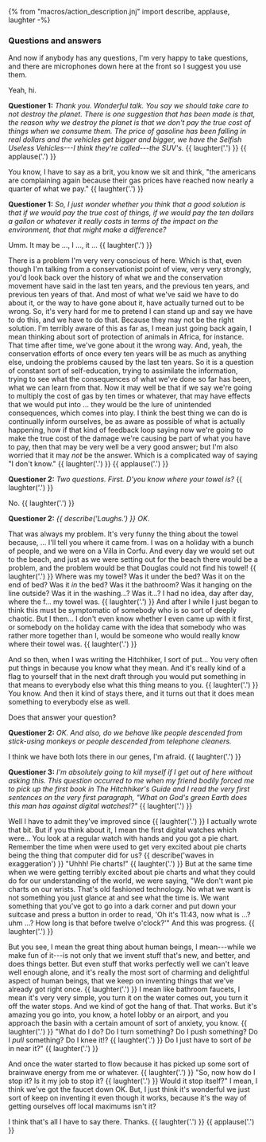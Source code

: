 {% from "macros/action_description.jnj" import describe, applause, laughter -%}

### Questions and answers

And now if anybody has any questions, I'm very happy to take questions, and
there are microphones down here at the front so I suggest you use them.

Yeah, hi.

**Questioner 1:** *Thank you. Wonderful talk. You say we should take care to not
destroy the planet. There is one suggestion that has been made is that, the
reason why we destroy the planet is that we don't pay the true cost of things
when we consume them. The price of gasoline has been falling in real dollars
and the vehicles get bigger and bigger, we have the Selfish Useless
Vehicles---I think they're called---the SUV's.* {{ laughter('.') }} {{ applause('.') }}

You know, I have to say as a brit, you know we sit and think, "the americans
are complaining again because their gas prices have reached now nearly a
quarter of what we pay." {{ laughter('.') }}

**Questioner 1:** *So, I just wonder whether you think that a good solution is that
if we would pay the true cost of things, if we would pay the ten dollars a
gallon or whatever it really costs in terms of the impact on the environment,
that that might make a difference?*

Umm. It may be ..., I ..., it ... {{ laughter('.') }}

There is a problem I'm very very conscious of here. Which is that, even though
I'm talking from a conservationist point of view, very very strongly, you'd
look back over the history of what we and the conservation movement have said
in the last ten years, and the previous ten years, and previous ten years of
that. And most of what we've said we have to do about it, or the way to have
gone about it, have actually turned out to be wrong. So, it's very hard for me
to pretend I can stand up and say we have to do this, and we have to do that.
Because they may not be the right solution. I'm terribly aware of this as far
as, I mean just going back again, I mean thinking about sort of protection of
animals in Africa, for instance. That time after time, we've gone about it the
wrong way. And, yeah, the conservation efforts of once every ten years will be
as much as anything else, undoing the problems caused by the last ten years.
So it is a question of constant sort of self-education, trying to assimilate
the information, trying to see what the consequences of what we've done so far
has been, what we can learn from that. Now it may well be that if we say we're
going to multiply the cost of gas by ten times or whatever, that may have
effects that we would put into ... they would be the lure of unintended
consequences, which comes into play. I think the best thing we can do is
continually inform ourselves, be as aware as possible of what is actually
happening, how if that kind of feedback loop saying now we're going to make
the true cost of the damage we're causing be part of what you have to pay,
then that may be very well be a very good answer; but I'm also worried that it
may *not* be the answer. Which is a complicated way of saying "I don't know."
{{ laughter('.') }} {{ applause('.') }}

**Questioner 2:** *Two questions. First. D'you know where your towel is?*
{{ laughter('.') }}

No. {{ laughter('.') }}

**Questioner 2:** *{{ describe('Laughs.') }} OK*.

That was always my problem. It's very funny the thing about the towel because,
... I'll tell you where it came from. I was on a holiday with a bunch of
people, and we were on a Villa in Corfu. And every day we would set out to
the beach, and just as we were setting out for the beach there would be a
problem, and the problem would be that Douglas could not find his towel!
{{ laughter('.') }} Where was my towel? Was it under the bed? Was it on the end of
bed? Was it _in_ the bed? Was it the bathroom? Was it hanging on the line
outside? Was it in the washing...? Was it...? I had no idea, day after day,
where the f... my towel was. {{ laughter('.') }} And after I while I just began to
think this must be symptomatic of somebody who is so sort of deeply chaotic.
But I then... I don't even know whether I even came up with it first, or
somebody on the holiday came with the idea that somebody who was rather
more together than I, would be someone who would really know where their towel
was. {{ laughter('.') }}

And so then, when I was writing the Hitchhiker, I sort of put... You very
often put things in because you know what they mean. And it's really kind of a
flag to yourself that in the next draft through you would put something in
that means to everybody else what this thing means to you. {{ laughter('.') }} You
know. And then it kind of stays there, and it turns out that it does mean
something to everybody else as well.

Does that answer your question?

**Questioner 2:** *OK. And also, do we behave like people descended from
stick-using monkeys or people descended from telephone cleaners.*

I think we have both lots there in our genes, I'm afraid. {{ laughter('.') }}

**Questioner 3:** *I'm absolutely going to kill myself if I get out of here without
asking this. This question occurred to me when my friend bodily forced me to
pick up the first book in The Hitchhiker's Guide and I read the very first
sentences on the very first paragraph, "What on God's green Earth does this man
has against digital watches!?"* {{ laughter('.') }}

Well I have to admit they've improved since {{ laughter('.') }} I actually wrote that
bit. But if you think about it, I mean the first digital watches which were...
You look at a regular watch with hands and you got a pie chart. Remember the
time when were used to get very excited about pie charts being the thing that
computer did for us? {{ describe('waves in exaggeration') }} "Uhhh! Pie charts!"
{{ laughter('.') }} But at the same time when we were getting terribly excited about
pie charts and what they could do for our understanding of the world, we were
saying, "We don't want pie charts on our wrists. That's old fashioned
technology. No what we want is not something you just glance at and see what
the time is. We want something that you've got to go into a dark corner and put
down your suitcase and press a button in order to read, 'Oh it's 11:43,
now what is ...? uhm ...? How long is that before twelve o'clock?'" And this
was progress. {{ laughter('.') }}

But you see, I mean the great thing about human beings, I mean---while we make
fun of it---is not only that we invent stuff that's new, and better, and does
things better. But even stuff that works perfectly well we can't leave well
enough alone, and it's really the most sort of charming and delightful aspect
of human beings, that we keep on inventing things that we've already got right
once. {{ laughter('.') }} I mean like bathroom faucets, I mean it's very very simple,
you turn it on the water comes out, you turn it off the water stops. And we
kind of got the hang of that. That works. But it's amazing you go into, you
know, a hotel lobby or an airport, and you approach the basin with a certain
amount of sort of anxiety, you know. {{ laughter('.') }} "What do I do? Do I turn
something? Do I push something? Do I *pull* something? Do I knee it!?
{{ laughter('.') }} Do I just have to sort of *be* in near it?" {{ laughter('.') }}

And once the water started to flow because it has picked up some sort of
brainwave energy from me or whatever. {{ laughter('.') }} "So, now how do I stop it?
Is it my job to stop it? {{ laughter('.') }} Would it stop itself?" I mean, I think
we've got the faucet down OK. But, I just think it's wonderful we just sort of keep
on inventing it even though it works, because it's the way of getting
ourselves off local maximums isn't it?

I think that's all I have to say there. Thanks. {{ laughter('.') }} {{ applause('.') }}
